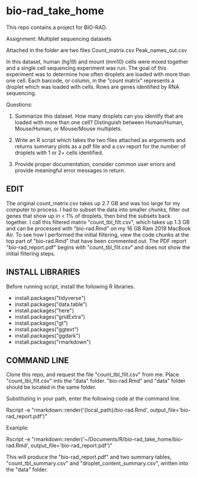 # bio-rad_take_home
This repo contains a project for BIO-RAD.

Assignment: Multiplet sequencing datasets

Attached in the folder are two files
Count_matrix.csv
Peak_names_out.csv

In this dataset, human (hg19) and mount (mm10) cells were mixed together and a single cell sequencing experiment was run. The goal of this experiment was to determine how often droplets are loaded with more than one cell. Each barcode, or column, in the “count matrix” represents a droplet which was loaded with cells. Rows are genes identified by RNA sequencing. 

Questions:
1) Summarize this dataset. How many droplets can you identify that are loaded with more than one cell? Distinguish between Human/Human, Mouse/Human, or Mouse/Mouse multiplets.

2) Write an R script which takes the two files attached as arguments and returns summary plots as a pdf file and a csv report for the number of droplets with 1 or 2+ cells identified.

3) Provide proper documentation, consider common user errors and provide meaningful error messages in return.



## EDIT
The original count_matrix.csv takes up 2.7 GB and was too large for my computer to process. I had to subset the data into smaller chunks, filter out genes that show up in < 1% of droplets, then bind the subsets back together. I call this filtered matrix "count_tbl_filt.csv", which takes up 1.3 GB and can be processed with "bio-rad.Rmd" on my 16 GB Ram 2019 MacBook Air. To see how I performed the initial filtering, view the code chunks at the top part of "bio-rad.Rmd" that have been commented out. The PDF report "bio-rad_report.pdf" begins with "count_tbl_filt.csv" and does not show the initial filtering steps.   

## INSTALL LIBRARIES
Before running script, install the following R libraries. 

- install.packages("tidyverse")
- install.packages("data.table")
- install.packages("here")
- install.packages("gridExtra")
- install.packages("gt")
- install.packages("ggtext")
- install.packages("ggdark")
- install.packages("rmarkdown")

## COMMAND LINE
Clone this repo, and request the file "count_tbl_filt.csv" from me. Place "count_tbl_filt.csv" into the "data" folder. "bio-rad.Rmd" and "data" folder should be located in the same folder. 

Substituting in your path, enter the following code at the command line. 

Rscript -e "rmarkdown::render('{local_path}/bio-rad.Rmd', output_file='bio-rad_report.pdf')"

Example:

Rscript -e "rmarkdown::render('~/Documents/R/bio-rad_take_home/bio-rad.Rmd', output_file='bio-rad_report.pdf')"

This will produce the "bio-rad_report.pdf" and two summary tables, "count_tbl_summary.csv" and "droplet_content_summary.csv", written into the "data" folder.  

